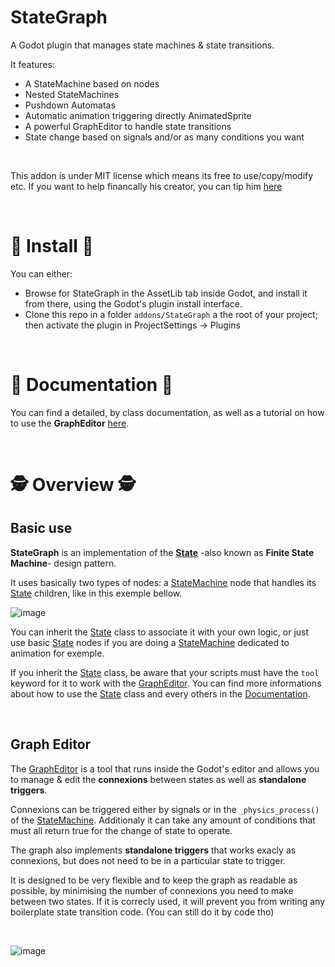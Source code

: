 # StateGraph
A Godot plugin that manages state machines &amp; state transitions.


It features:
- A StateMachine based on nodes
- Nested StateMachines
- Pushdown Automatas
- Automatic animation triggering directly AnimatedSprite
- A powerful GraphEditor to handle state transitions
- State change based on signals and/or as many conditions you want

<br>

This addon is under MIT license which means its free to use/copy/modify etc.
If you want to help financally his creator, you can tip him [here](https://ko-fi.com/babadesbois)


<br>

# 💾 Install 💾

You can either:

- Browse for StateGraph in the AssetLib tab inside Godot, and install it from there, using the Godot's plugin install interface.
- Clone this repo in a folder `addons/StateGraph` a the root of your project; then activate the plugin in ProjectSettings -> Plugins

<br>

# 📃 Documentation 📃

You can find a detailed, by class documentation, as well as a tutorial on how to use the **GraphEditor** [here](https://github.com/MrBSmith/StateGraph/wiki).

<br>

# 🕵️ Overview 🕵️


## Basic use

**StateGraph** is an implementation of the **[State](https://refactoring.guru/design-patterns/state)** -also known as **Finite State Machine**- design pattern. 

It uses basically two types of nodes: a [StateMachine](https://github.com/MrBSmith/StateGraph/wiki/StateMachine) node that handles its [State](https://github.com/MrBSmith/StateGraph/wiki/State) children, like in this exemple bellow.

![image](https://user-images.githubusercontent.com/34774144/168663500-d85902a7-96de-4b74-87e6-ab8953ec8081.png)

You can inherit the [State](https://github.com/MrBSmith/StateGraph/wiki/State) class to associate it with your own logic, or just use basic [State](https://github.com/MrBSmith/StateGraph/wiki/State) nodes if you are doing a [StateMachine](https://github.com/MrBSmith/StateGraph/wiki/StateMachine) dedicated to animation for exemple.

If you inherit the [State](wiki/State) class, be aware that your scripts must have the `tool` keyword for it to work with the [GraphEditor](https://github.com/MrBSmith/StateGraph/wiki/GraphEditor).
You can find more informations about how to use the [State](https://github.com/MrBSmith/StateGraph/wiki/State) class and every others in the [Documentation](https://github.com/MrBSmith/StateGraph/wiki).

<br>

## Graph Editor

The [GraphEditor](https://github.com/MrBSmith/StateGraph/wiki/GraphEditor) is a tool that runs inside the Godot's editor and allows you to manage & edit the **connexions** between states as well as **standalone triggers**.

Connexions can be triggered either by signals or in the `_physics_process()` of the [StateMachine](https://github.com/MrBSmith/StateGraph/wiki/StateMachine).
Additionaly it can take any amount of conditions that must all return true for the change of state to operate.

The graph also implements **standalone triggers** that works exacly as connexions, but does not need to be in a particular state to trigger.

It is designed to be very flexible and to keep the graph as readable as possible, by minimising the number of connexions you need to make between two states.
If it is correcly used, it will prevent you from writing any boilerplate state transition code. (You can still do it by code tho)

<br>

![image](https://user-images.githubusercontent.com/34774144/168672838-53596f4f-8516-4f88-906d-97b274e2860a.png)






